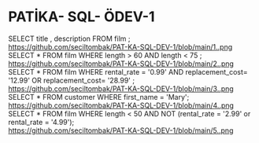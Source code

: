 # PATİKA- SQL- ÖDEV-1
 SELECT title , description FROM film ;  
 https://github.com/seciltombak/PAT-KA-SQL-DEV-1/blob/main/1..png  
 SELECT * FROM film WHERE length > 60 AND length < 75 ;  
 https://github.com/seciltombak/PAT-KA-SQL-DEV-1/blob/main/2..png  
 SELECT * FROM film  WHERE rental_rate = '0.99' AND replacement_cost= '12.99' OR replacement_cost= '28.99' ;  
 https://github.com/seciltombak/PAT-KA-SQL-DEV-1/blob/main/3..png  
 SELECT * FROM customer WHERE first_name = 'Mary';  
 https://github.com/seciltombak/PAT-KA-SQL-DEV-1/blob/main/4..png  
 SELECT * FROM film WHERE  length < 50 AND  NOT (rental_rate = '2.99' or rental_rate = '4.99');  
 [https://github.com/seciltombak/PAT-KA-SQL-DEV-1/blob/main/5..png  ](https://raw.githubusercontent.com/seciltombak/PAT-KA-SQL-DEV-1/main/5..png)

